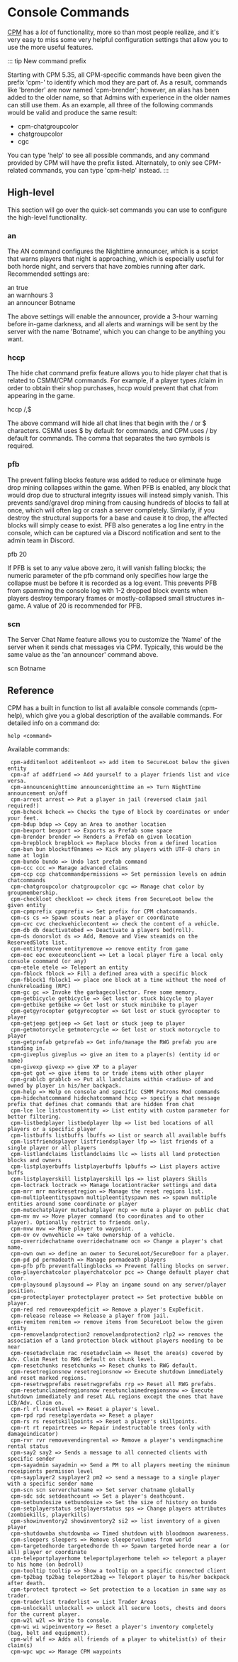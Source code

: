 # Console Commands

[CPM](/en/CPM/index.html) has a _lot_ of functionality, more so than most people realize, and it's very easy to miss some very helpful configuration settings that allow you to use the more useful features.

::: tip
New command prefix

Starting with CPM 5.35, all CPM-specific commands have been given the prefix 'cpm-' to identify which mod they are part of. As a result, commands like 'brender' are now named 'cpm-brender'; however, an alias has been added to the older name, so that Admins with experience in the older names can still use them. As an example, all three of the following commands would be valid and produce the same result:

- cpm-chatgroupcolor
- chatgroupcolor
- cgc

You can type 'help' to see all possible commands, and any command provided by CPM will have the prefix listed. Alternately, to only see CPM-related commands, you can type 'cpm-help' instead.
:::

## High-level

This section will go over the quick-set commands you can use to configure the high-level functionality.

### an

The AN command configures the Nighttime announcer, which is a script that warns players that night is approaching, which is especially useful for both horde night, and servers that have zombies running after dark. Recommended settings are:

an true  
an warnhours 3  
an announcer Botname

The above settings will enable the announcer, provide a 3-hour warning before in-game darkness, and all alerts and warnings will be sent by the server with the name 'Botname', which you can change to be anything you want.

### hccp

The hide chat command prefix feature allows you to hide player chat that is related to CSMM/CPM commands. For example, if a player types /claim in order to obtain their shop purchases, hccp would prevent that chat from appearing in the game.

hccp /,\$

The above command will hide all chat lines that begin with the / or $ characters. CSMM uses $ by default for commands, and CPM uses / by default for commands. The comma that separates the two symbols is required.

### pfb

The prevent falling blocks feature was added to reduce or eliminate huge drop mining collapses within the game. When PFB is enabled, any block that would drop due to structural integrity issues will instead simply vanish. This prevents sand/gravel drop mining from causing hundreds of blocks to fall at once, which will often lag or crash a server completely. Similarly, if you destroy the structural supports for a base and cause it to drop, the affected blocks will simply cease to exist. PFB also generates a log line entry in the console, which can be captured via a Discord notification and sent to the admin team in Discord.

pfb 20

If PFB is set to any value above zero, it will vanish falling blocks; the numeric parameter of the pfb command only specifies how large the collapse must be before it is recorded as a log event. This prevents PFB from spamming the console log with 1-2 dropped block events when players destroy temporary frames or mostly-collapsed small structures in-game. A value of 20 is recommended for PFB.

### scn

The Server Chat Name feature allows you to customize the 'Name' of the server when it sends chat messages via CPM. Typically, this would be the same value as the 'an announcer' command above.

scn Botname

## Reference

CPM has a built in function to list all avalaible console commands (cpm-help), which give you a global description of the available commands. For detailed info on a command do:

```
help <command>
```

Available commands:

```
 cpm-additemloot additemloot => add item to SecureLoot below the given entity
 cpm-af af addfriend => Add yourself to a player friends list and vice versa.
 cpm-announcenighttime announcenighttime an => Turn NightTime announcement on/off
 cpm-arrest arrest => Put a player in jail (reversed claim jail required!)
 cpm-bcheck bcheck => Checks the type of block by coordinates or under your feet.
 cpm-bdup bdup => Copy an Area to another location
 cpm-bexport bexport => Exports as Prefab some space
 cpm-brender brender => Renders a Prefab on given location
 cpm-brepblock brepblock => Replace blocks from a defined location
 cpm-bun bun blockutf8names => Kick any players with UTF-8 chars in name at login
 cpm-bundo bundo => Undo last prefab command
 cpm-ccc ccc => Manage advanced claims
 cpm-ccp ccp chatcommandpermissions => Set permission levels on admin chatcommands
 cpm-chatgroupcolor chatgroupcolor cgc => Manage chat color by groupmembership.
 cpm-checkloot checkloot => check items from SecureLoot below the given entity
 cpm-cpmprefix cpmprefix => Set prefix for CPM chatcommands.
 cpm-cs cs => Spawn scouts near a player or coordinate
 cpm-cvc cvc checkvehiclecontent => check the content of a vehicle.
 cpm-db db deactivatebed => Deactivate a players bed(roll).
 cpm-ds donorslot ds => Add, Remove and View steamids on the ReservedSlots list.
 cpm-entityremove entityremove => remove entity from game
 cpm-eoc eoc executeonclient => Let a local player fire a local only console coommand (or any)
 cpm-etele etele => Teleport an entity
 cpm-fblock fblock => Fill a defined area with a specific block
 cpm-fblock1 fblock1 => place one block at a time without the need of chunkreloading (RPC)
 cpm-gc gc => Invoke the garbagecollector. Free some memory.
 cpm-getbicycle getbicycle => Get lost or stuck bicycle to player
 cpm-getbike getbike => Get lost or stuck minibike to player
 cpm-getgyrocopter getgyrocopter => Get lost or stuck gyrocopter to player
 cpm-getjeep getjeep => Get lost or stuck jeep to player
 cpm-getmotorcycle getmotorcycle => Get lost or stuck motorcycle to player
 cpm-getprefab getprefab => Get info/manage the RWG prefab you are standing in.
 cpm-giveplus giveplus => give an item to a player(s) (entity id or name)
 cpm-givexp givexp => give XP to a player
 cpm-got got => give items to or trade items with other player
 cpm-grablcb grablcb => Put all landclaims within <radius> of and owned by player in his/her backpack.
 cpm-help => Help on console and specific CSMM Patrons Mod commands
 cpm-hidechatcommand hidechatcommand hccp => specify a chat message prefix that defines chat commands that are hidden from chat
 cpm-lce lce listcustomentity => List entity with custom parameter for better filtering.
 cpm-listbedplayer listbedplayer lbp => list bed locations of all players or a specific player
 cpm-listbuffs listbuffs lbuffs => List or search all available buffs
 cpm-listfriendsplayer listfriendsplayer lfp => list friends of a single player or all players
 cpm-listlandclaims listlandclaims llc => lists all land protection blocks and owners
 cpm-listplayerbuffs listplayerbuffs lpbuffs => List players active buffs
 cpm-listplayerskill listplayerskill lps => list players Skills
 cpm-loctrack loctrack => Manage locationtracker settings and data
 cpm-mrr mrr markresetregion => Manage the reset regions list.
 cpm-multipleentityspawn multipleentityspawn mes => spawn multiple entities around some coordinate or player
 cpm-mutechatplayer mutechatplayer mcp => mute a player on public chat
 cpm-mv mv => Move player command (to coordinates and to other player). Optionally restrict to friends only.
 cpm-mvw mvw => Move player to waypoint.
 cpm-ov ov ownvehicle => take ownership of a vehicle.
 cpm-overridechatname overridechatname ocn => Change a player's chat name.
 cpm-own own => define an owner to SecureLoot/SecureDoor for a player.
 cpm-pd pd permadeath => Manage permadeath players
 cpm-pfb pfb preventfallingblocks => Prevent falling blocks on server.
 cpm-playerchatcolor playerchatcolor pcc => Change default player chat color.
 cpm-playsound playsound => Play an ingame sound on any server/player position.
 cpm-protectplayer protectplayer protect => Set protective bubble on player.
 cpm-red red removeexpdeficit => Remove a player's ExpDeficit.
 cpm-release release => Release a player from jail.
 cpm-remitem remitem => remove items from SecureLoot below the given entity
 cpm-removelandprotection2 removelandprotection2 rlp2 => removes the association of a land protection block without players needing to be near
 cpm-resetadvclaim rac resetadvclaim => Reset the area(s) covered by Adv. Claim Reset to RWG default on chunk level.
 cpm-resetchunks resetchunks => Reset chunks to RWG default.
 cpm-resetregionsnow resetregionsnow => Execute shutdown immediately and reset marked regions.
 cpm-resetrwgprefabs resetrwgprefabs rrp => Reset all RWG prefabs.
 cpm-resetunclaimedregionsnow resetunclaimedregionsnow => Execute shutdown immediately and reset ALL regions except the ones that have LCB/Adv. Claim on.
 cpm-rl rl resetlevel => Reset a player's level.
 cpm-rpd rpd resetplayerdata => Reset a player
 cpm-rs rs resetskillpoints => Reset a player's skillpoints.
 cpm-rt rt repairtrees => Repair indestructable trees (only with damageindicator)
 cpm-rvr rvr removevendingrental => Remove a player's vendingmachine rental status
 cpm-say2 say2 => Sends a message to all connected clients with specific sender
 cpm-sayadmin sayadmin => Send a PM to all players meeting the minimum receipients permisson level
 cpm-sayplayer2 sayplayer2 pm2 => send a message to a single player with a specific sender name
 cpm-scn scn serverchatname => Set server chatname globally
 cpm-sdc sdc setdeathcount => Set a player's deathcount.
 cpm-setbundosize setbundosize => Set the size of history on bundo
 cpm-setplayerstatus setplayerstatus sps => Change players attributes (zombiekills, playerkills)
 cpm-showinventory2 showinventory2 si2 => list inventory of a given player
 cpm-shutdownba shutdownba => Timed shutdown with bloodmoon awareness.
 cpm-sleepers sleepers => Remove sleepervolumes from world
 cpm-targetedhorde targetedhorde th => Spawn targeted horde near a (or all) player or coordinate
 cpm-teleportplayerhome teleportplayerhome teleh => teleport a player to his home (on bedroll)
 cpm-tooltip tooltip => Show a tooltip on a specific connected client
 cpm-tp2bag tp2bag teleport2bag => Teleport player to his/her backpack after death.
 cpm-tprotect tprotect => Set protection to a location in same way as trader.
 cpm-traderlist traderlist => List Trader Areas
 cpm-unlockall unlockall => unlock all secure loots, chests and doors for the current player.
 cpm-w2l w2l => Write to console.
 cpm-wi wi wipeinventory => Reset a player's inventory completely (bag, belt and equipment).
 cpm-wlf wlf => Adds all friends of a player to whitelist(s) of their claim(s)
 cpm-wpc wpc => Manage CPM waypoints
```
